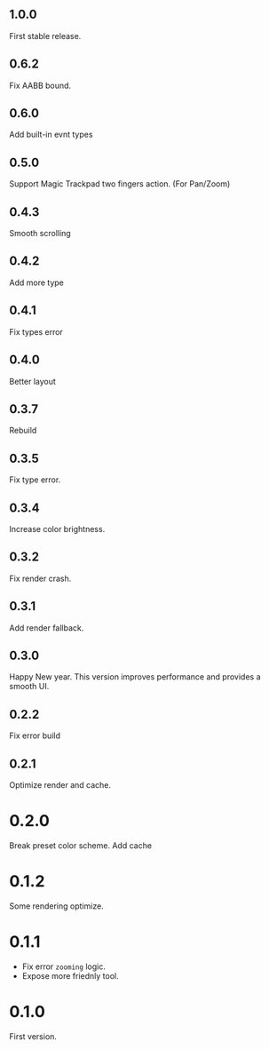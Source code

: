 ## 1.0.0

First stable release.

## 0.6.2

Fix AABB bound.

## 0.6.0

Add built-in evnt types

## 0.5.0

Support Magic Trackpad two fingers action. (For Pan/Zoom)

## 0.4.3

Smooth scrolling

## 0.4.2

Add more type

## 0.4.1

Fix types error

## 0.4.0

Better layout

## 0.3.7

Rebuild

## 0.3.5

Fix type error.

## 0.3.4

Increase color brightness.

## 0.3.2

Fix render crash.

## 0.3.1

Add render fallback.

## 0.3.0

Happy New year. This version improves performance and provides a smooth UI.

## 0.2.2

Fix error build

## 0.2.1

Optimize render and cache.

# 0.2.0

Break preset color scheme. Add cache

# 0.1.2

Some rendering optimize.

# 0.1.1

- Fix error `zooming` logic.
- Expose more friednly tool.

# 0.1.0

First version.
